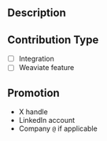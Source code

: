 <!--
Thank you for contributing to Weaviate recipes! Please fill out the information below and follow this checklist:
- Include the Weaviate and python client version and the other technologies used (if applicable) at the top of the notebook
    i.e. Weaviate version `1.25.3`, Weaviate python client `4.6.5`, and Unstructured `0.14.5`
- Add your name and social handles to the top of the notebook. You can use a company name if preferred!
-->

## Description 
<!-- A short description of the notebook -->

## Contribution Type
- [ ] Integration
- [ ] Weaviate feature

## Promotion 
<!-- We'd love to promote your work on our socials! If you'd like to be featured, please complete the section below. -->
- X handle
- LinkedIn account
- Company `@` if applicable
